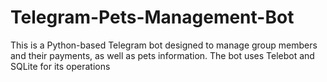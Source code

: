 # Telegram-Pets-Management-Bot
This is a Python-based Telegram bot designed to manage group members and their payments, as well as pets information. The bot uses Telebot and SQLite for its operations
